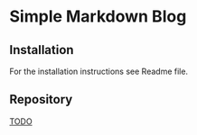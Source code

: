 # Simple Markdown Blog

## Installation

For the installation instructions see Readme file.

## Repository

[TODO](https://to.do)